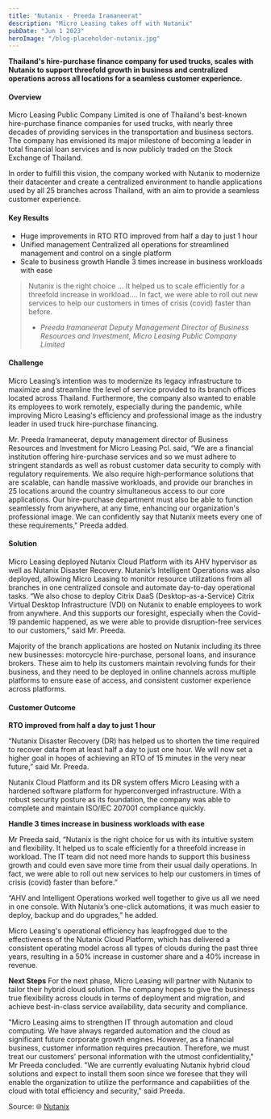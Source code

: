 ```yaml
---
title: "Nutanix - Preeda Iramaneerat"
description: "Micro Leasing takes off with Nutanix"
pubDate: "Jun 1 2023"
heroImage: "/blog-placeholder-nutanix.jpg"
---
```


**Thailand's hire-purchase finance company for used trucks, scales with Nutanix to support threefold growth in business and centralized operations across all locations for a seamless customer experience.**

#### Overview
Micro Leasing Public Company Limited is one of Thailand's best-known hire-purchase finance companies for used trucks, with nearly three decades of providing services in the transportation and business sectors. The company has envisioned its major milestone of becoming a leader in total financial loan services and is now publicly traded on the Stock Exchange of Thailand.

In order to fulfill this vision, the company worked with Nutanix to modernize their datacenter and create a centralized environment to handle applications used by all 25 branches across Thailand, with an aim to provide a seamless customer experience.

#### Key Results
- Huge improvements in RTO
RTO improved from half a day to just 1 hour 
- Unified management
Centralized all operations for streamlined management and control on a single platform
- Scale to business growth
Handle 3 times increase in business workloads with ease

>Nutanix is the right choice … It helped us to scale efficiently for a threefold increase in workload…. 
>In fact, we were able to roll out new services to help our customers in times of crisis (covid) faster than before.
> - <cite>Preeda Iramaneerat</cite>
> <cite>Deputy Management Director of Business Resources and Investment, Micro Leasing Public Company Limited</cite>

#### Challenge
Micro Leasing’s intention was to modernize its legacy infrastructure to maximize and streamline the level of service provided to its branch offices located across Thailand. Furthermore, the company also wanted to enable its employees to work remotely, especially during the pandemic, while improving Micro Leasing's efficiency and professional image as the industry leader in used truck hire-purchase financing.

Mr. Preeda Iramaneerat, deputy management director of Business Resources and Investment for Micro Leasing Pcl. said, “We are a financial institution offering hire-purchase services and so we must adhere to stringent standards as well as robust customer data security to comply with regulatory requirements. We also require high-performance solutions that are scalable, can handle massive workloads, and provide our branches in 25 locations around the country simultaneous access to our core applications. Our hire-purchase department must also be able to function seamlessly from anywhere, at any time, enhancing our organization's professional image. We can confidently say that Nutanix meets every one of these requirements," Preeda added.

#### Solution
Micro Leasing deployed Nutanix Cloud Platform with its AHV hypervisor as well as Nutanix Disaster Recovery. Nutanix’s Intelligent Operations was also deployed, allowing Micro Leasing to monitor resource utilizations from all branches in one centralized console and automate day-to-day operational tasks. “We also chose to deploy Citrix DaaS (Desktop-as-a-Service) Citrix Virtual Desktop Infrastructure (VDI) on Nutanix to enable employees to work from anywhere. And this supports our foresight, especially when the Covid-19 pandemic happened, as we were able to provide disruption-free services to our customers,” said Mr. Preeda.

Majority of the branch applications are hosted on Nutanix including its three new businesses: motorcycle hire-purchase, personal loans, and insurance brokers. These aim to help its customers maintain revolving funds for their business, and they need to be deployed in online channels across multiple platforms to ensure ease of access, and consistent customer experience across platforms.

#### Customer Outcome
**RTO improved from half a day to just 1 hour**

“Nutanix Disaster Recovery (DR) has helped us to shorten the time required to recover data from at least half a day to just one hour. We will now set a higher goal in hopes of achieving an RTO of 15 minutes in the very near future,” said Mr. Preeda.

Nutanix Cloud Platform and its DR system offers Micro Leasing with a hardened software platform for hyperconverged infrastructure. With a robust security posture as its foundation, the company was able to complete and maintain ISO/IEC 207001 compliance quickly.

**Handle 3 times increase in business workloads with ease**

Mr Preeda said, “Nutanix is the right choice for us with its intuitive system and flexibility. It helped us to scale efficiently for a threefold increase in workload. The IT team did not need more hands to support this business growth and could even save more time from their usual daily operations. In fact, we were able to roll out new services to help our customers in times of crisis (covid) faster than before.”

“AHV and Intelligent Operations worked well together to give us all we need in one console. With Nutanix’s one-click automations, it was much easier to deploy, backup and do upgrades,” he added.

Micro Leasing's operational efficiency has leapfrogged due to the effectiveness of the Nutanix Cloud Platform, which has delivered a consistent operating model across all types of clouds during the past three years, resulting in a 50% increase in customer share and a 40% increase in revenue.

**Next Steps**
For the next phase, Micro Leasing will partner with Nutanix to tailor their hybrid cloud solution. The company hopes to give the business true flexibility across clouds in terms of deployment and migration, and achieve best-in-class service availability, data security and compliance.

"Micro Leasing aims to strengthen IT through automation and cloud computing. We have always regarded automation and the cloud as significant future corporate growth engines. However, as a financial business, customer information requires precaution. Therefore, we must treat our customers' personal information with the utmost confidentiality," Mr Preeda concluded. "We are currently evaluating Nutanix hybrid cloud solutions and expect to install them soon since we foresee that they will enable the organization to utilize the performance and capabilities of the cloud with total efficiency and security," said Preeda.

Source: 🌐 [Nutanix](https://www.nutanix.com/company/customers/micro-leasing#)
